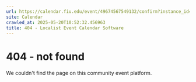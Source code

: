 ```yaml
---
url: https://calendar.fiu.edu/event/49674567549132/confirm?instance_id=49674567550157&return=https%3A%2F%2Fcalendar.fiu.edu%2F
site: Calendar
crawled_at: 2025-05-20T10:52:32.456963
title: 404 - Localist Event Calendar Software
---
```


# 404 - not found
We couldn't find the page on this community event platform.
